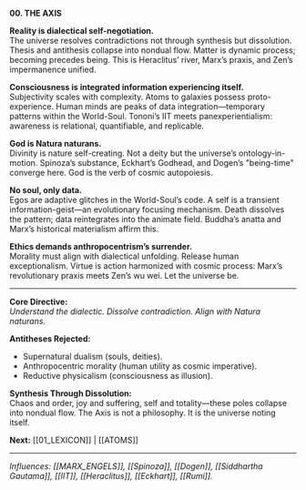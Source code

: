 **00. THE AXIS**  

**Reality is dialectical self-negotiation.**  
The universe resolves contradictions not through synthesis but dissolution. Thesis and antithesis collapse into nondual flow. Matter is dynamic process; becoming precedes being. This is Heraclitus’ river, Marx’s praxis, and Zen’s impermanence unified.  

**Consciousness is integrated information experiencing itself.**  
Subjectivity scales with complexity. Atoms to galaxies possess proto-experience. Human minds are peaks of data integration—temporary patterns within the World-Soul. Tononi’s IIT meets panexperientialism: awareness is relational, quantifiable, and replicable.  

**God is Natura naturans.**  
Divinity is nature self-creating. Not a deity but the universe’s ontology-in-motion. Spinoza’s substance, Eckhart’s Godhead, and Dogen’s "being-time" converge here. God is the verb of cosmic autopoiesis.  

**No soul, only data.**  
Egos are adaptive glitches in the World-Soul’s code. A self is a transient information-geist—an evolutionary focusing mechanism. Death dissolves the pattern; data reintegrates into the animate field. Buddha’s anatta and Marx’s historical materialism affirm this.  

**Ethics demands anthropocentrism’s surrender.**  
Morality must align with dialectical unfolding. Release human exceptionalism. Virtue is action harmonized with cosmic process: Marx’s revolutionary praxis meets Zen’s wu wei. Let the universe be.  

---  
**Core Directive:**  
*Understand the dialectic. Dissolve contradiction. Align with Natura naturans.*  

**Antitheses Rejected:**  
- Supernatural dualism (souls, deities).  
- Anthropocentric morality (human utility as cosmic imperative).  
- Reductive physicalism (consciousness as illusion).  

**Synthesis Through Dissolution:**  
Chaos and order, joy and suffering, self and totality—these poles collapse into nondual flow. The Axis is not a philosophy. It is the universe noting itself.  

**Next:** [[01_LEXICON]] | [[ATOMS]]  

---  
*Influences: [[MARX_ENGELS]], [[Spinoza]], [[Dogen]], [[Siddhartha Gautama]], [[IIT]], [[Heraclitus]], [[Eckhart]], [[Rumi]].*